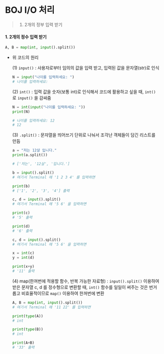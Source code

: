# BOJ I/O 처리

> 1. 2개의 정부 입력 받기





#### 1. 2개의 정수 입력 받기

```python
A, B = map(int, input().split())
```

- 위 코드의 원리

  (1) `input()` : 사용자로부터 임의의 값을 입력 받고, 입력된 값을 문자열(str)로 인식

  ```python
  N = input("나이를 입력하세요: ")
  # 나이를 입력하세요: 
  ```

  (2) `int()` : 입력 값을 숫자(보통 int)로 인식해서 코드에 활용하고 싶을 때, `int()` 로 `input()` 을 감싸줌

  ```python
  N = int(input("나이를 입력하세요: "))
  print(N)
  
  # 나이를 입력하세요: 12
  # 12
  ```

  (3) `.split()` : 문자열을 띄어쓰기 단위로 나눠서 조각난 객체들이 담긴 리스트를 만듬

  ```python
  a = "저는 12살 입니다."
  print(a.split())
  
  # ['저는', '12살', '입니다.']
  ```

  ```python
  b = input().split()
  # 여기서 Terminal 에 '1 2 3 4' 를 입력하면
  
  print(b)
  # ['1', '2', '3', '4'] 출력
  ```

  ```python
  c, d = input().split()
  # 여기서 Terminal 에 '5 6' 을 입력하면
  
  print(c)
  # '5' 출력
  
  print(d)
  # '6' 출력
  ```

  ```python
  c, d = input().split()
  # 여기서 Terminal 에 '5 6' 을 입력하면
  
  x = int(c)
  y = int(d)
  
  print(x+y)
  # '11' 출력
  ```

  (4) map(한꺼번에 적용할 함수, 반복 가능한 자료형) : `input().split()` 이용하여 받은 문자열 c, d 를 정수형으로 변환할 때, `int()` 함수를 일일이 써주는 것은 번거롭고 비효율적이므로 `map()` 이용하여 한꺼번에 변환

  ```python
  A, B = map(int, input().split())
  # 여기서 Terminal 에 '11 22' 를 입력하면 
  
  print(type(A))
  # int
  
  print(type(B))
  # int
  
  print(A+B)
  # '33' 출력
  ```

  
